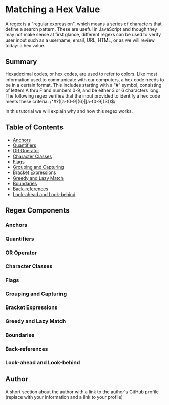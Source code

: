 # Matching a Hex Value 

A regex is a "regular expression", which means a series of characters that define a search pattern. These are useful in JavaScript and though they may not make sense at first glance, different regexs can be used to verify user input such as a username, email, URL, HTML, or as we will review today: a hex value. 

## Summary

Hexadecimal codes, or hex codes, are used to refer to colors. Like most information used to communicate with our computers, a hex code needs to be in a certain format. This includes starting with a "#" symbol, consisting of letters A thru F and numbers 0-9, and be either 3 or 6 characters long. The following regex verifies that the input provided to identify a hex code meets these criteria: 
/^#?([a-f0-9]{6}|[a-f0-9]{3})$/ 

In this tutorial we will explain why and how this regex works. 

## Table of Contents

- [Anchors](#anchors)
- [Quantifiers](#quantifiers)
- [OR Operator](#or-operator)
- [Character Classes](#character-classes)
- [Flags](#flags)
- [Grouping and Capturing](#grouping-and-capturing)
- [Bracket Expressions](#bracket-expressions)
- [Greedy and Lazy Match](#greedy-and-lazy-match)
- [Boundaries](#boundaries)
- [Back-references](#back-references)
- [Look-ahead and Look-behind](#look-ahead-and-look-behind)

## Regex Components

### Anchors

### Quantifiers

### OR Operator

### Character Classes

### Flags

### Grouping and Capturing

### Bracket Expressions

### Greedy and Lazy Match

### Boundaries

### Back-references

### Look-ahead and Look-behind

## Author

A short section about the author with a link to the author's GitHub profile (replace with your information and a link to your profile)
